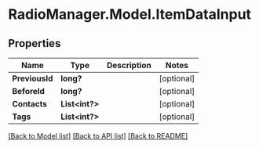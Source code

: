 # RadioManager.Model.ItemDataInput
## Properties

Name | Type | Description | Notes
------------ | ------------- | ------------- | -------------
**PreviousId** | **long?** |  | [optional] 
**BeforeId** | **long?** |  | [optional] 
**Contacts** | **List&lt;int?&gt;** |  | [optional] 
**Tags** | **List&lt;int?&gt;** |  | [optional] 

[[Back to Model list]](../README.md#documentation-for-models) [[Back to API list]](../README.md#documentation-for-api-endpoints) [[Back to README]](../README.md)

